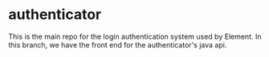 # authenticator
This is the main repo for the login authentication system used by Element. In this branch, we have the front end for the authenticator's java api.
